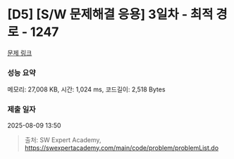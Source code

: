 # [D5] [S/W 문제해결 응용] 3일차 - 최적 경로 - 1247 

[문제 링크](https://swexpertacademy.com/main/code/problem/problemDetail.do?contestProbId=AV15OZ4qAPICFAYD) 

### 성능 요약

메모리: 27,008 KB, 시간: 1,024 ms, 코드길이: 2,518 Bytes

### 제출 일자

2025-08-09 13:50



> 출처: SW Expert Academy, https://swexpertacademy.com/main/code/problem/problemList.do